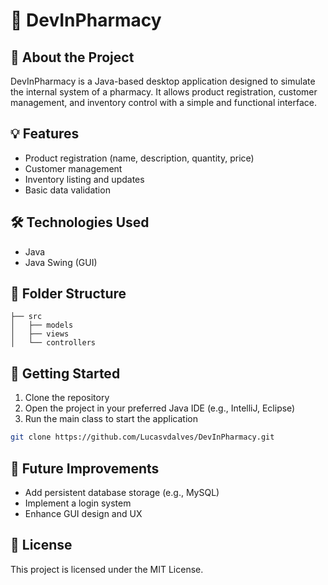 # 💊 DevInPharmacy

## 📌 About the Project
DevInPharmacy is a Java-based desktop application designed to simulate the internal system of a pharmacy. It allows product registration, customer management, and inventory control with a simple and functional interface.

## 💡 Features
- Product registration (name, description, quantity, price)
- Customer management
- Inventory listing and updates
- Basic data validation

## 🛠️ Technologies Used
- Java
- Java Swing (GUI)

## 📁 Folder Structure
```
├── src
│   ├── models
│   ├── views
│   └── controllers
```

## 🚀 Getting Started
1. Clone the repository
2. Open the project in your preferred Java IDE (e.g., IntelliJ, Eclipse)
3. Run the main class to start the application

```bash
git clone https://github.com/Lucasvdalves/DevInPharmacy.git
```

## 🎯 Future Improvements
- Add persistent database storage (e.g., MySQL)
- Implement a login system
- Enhance GUI design and UX

## 📄 License
This project is licensed under the MIT License.

